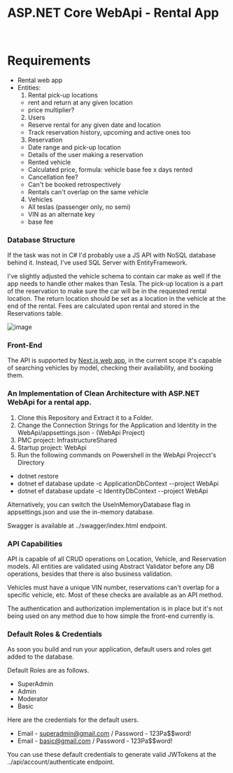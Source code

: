  # ASP.NET Core WebApi - Rental App
<br/>

# Requirements
- Rental web app
- Entities:
  1. Rental pick-up locations
    - rent and return at any given location
    - price multiplier?
  2. Users
    - Reserve rental for any given date and location
    - Track reservation history, upcoming and active ones too
  3. Reservation
    - Date range and pick-up location
    - Details of the user making a reservation
    - Rented vehicle
    - Calculated price, formula: vehicle base fee x days rented
    - Cancellation fee?
    - Can't be booked retrospectively
    - Rentals can't overlap on the same vehicle
  4. Vehicles
    - All teslas (passenger only, no semi)
    - VIN as an alternate key
    - base fee

### Database Structure
If the task was not in C# I'd probably use a JS API with NoSQL database behind it. Instead, I've used SQL Server with EntityFramework.

I've slightly adjusted the vehicle schema to contain car make as well if the app needs to handle other makes than Tesla.
The pick-up location is a part of the reservation to make sure the car will be in the requested rental location.
The return location should be set as a location in the vehicle at the end of the rental.
Fees are calculated upon rental and stored in the Reservations table.

![image](https://github.com/piotrokrutniak/RentalApp.Api/assets/91792866/8a747e0f-e145-4abc-84df-c13f72d7b656)

### Front-End

The API is supported by [Next.js web app](https://github.com/piotrokrutniak/RentalApp.WebUi/), in the current scope it's capable of searching vehicles by model, checking their  availability, and booking them.

### An Implementation of Clean Architecture with ASP.NET WebApi for a rental app.

1. Clone this Repository and Extract it to a Folder.
3. Change the Connection Strings for the Application and Identity in the WebApi/appsettings.json - (WebApi Project)
4. PMC project: InfrastructureShared
5. Startup project: WebApi
6. Run the following commands on Powershell in the WebApi Projecct's Directory
- dotnet restore
- dotnet ef database update -c ApplicationDbContext --project WebApi
- dotnet ef database update -c IdentityDbContext --project WebApi

Alternatively, you can switch the UseInMemoryDatabase flag in appsettings.json and use the in-memory database.

Swagger is available at ../swagger/index.html endpoint.

### API Capabilities

API is capable of all CRUD operations on Location, Vehicle, and Reservation models.
All entities are validated using Abstract Validator before any DB operations, besides that there is also business validation.

Vehicles must have a unique VIN number, reservations can't overlap for a specific vehicle, etc. Most of these checks are available as an API method.

The authentication and authorization implementation is in place but it's not being used on any method due to how simple the front-end currently is.

### Default Roles & Credentials
As soon you build and run your application, default users and roles get added to the database.

Default Roles are as follows.
- SuperAdmin
- Admin
- Moderator
- Basic

Here are the credentials for the default users.
- Email - superadmin@gmail.com  / Password - 123Pa$$word!
- Email - basic@gmail.com  / Password - 123Pa$$word!

You can use these default credentials to generate valid JWTokens at the ../api/account/authenticate endpoint.
